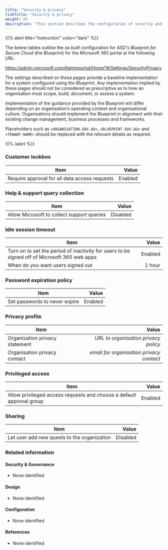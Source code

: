 ```yaml
---
title: "Security & privacy"
linkTitle: "Security & privacy"
weight: 00
description: "This section describes the configuration of security and privacy settings in Microsoft 365 associated with systems built according to the guidance provided by ASD's Blueprint for Secure Cloud."
---
```


{{% alert title="Instruction" color="dark" %}}

The below tables outline the *as built* configuration for ASD's *Blueprint for Secure Cloud* (the Blueprint) for the Microsoft 365 portal at the following URL:

<https://admin.microsoft.com/Adminportal/Home?#/Settings/SecurityPrivacy>

The settings described on these pages provide a baseline implementation for a system configured using the Blueprint. Any implementation implied by these pages should not be considered as prescriptive as to how an organisation must scope, build, document, or assess a system.

Implementation of the guidance provided by the Blueprint will differ depending on an organisation’s operating context and organisational culture. Organisations should implement the Blueprint in alignment with their existing change management, business processes and frameworks.

Placeholders such as `<ORGANISATION.GOV.AU>`, `<BLUEPRINT.GOV.AU>` and `<TENANT-NAME>` should be replaced with the relevant details as required.

{{% /alert %}}

### Customer lockbox

| Item                                          |   Value |
| --------------------------------------------- | ------: |
| Require approval for all data access requests | Enabled |

### Help & support query collection

| Item                                       |    Value |
| ------------------------------------------ | -------: |
| Allow Microsoft to collect support queries | Disabled |

### Idle session timeout

| Item                                                                                         |   Value |
| -------------------------------------------------------------------------------------------- | ------: |
| Turn on to set the period of inactivity for users to be signed off of Microsoft 365 web apps | Enabled |
| When do you want users signed out                                                            |  1 hour |

### Password expiration policy

| Item                          |   Value |
| ----------------------------- | ------: |
| Set passwords to never expire | Enabled |

### Privacy profile

| Item                           |                                    Value |
| ------------------------------ | ---------------------------------------: |
| Organization privacy statement |     *URL to organisation privacy policy* |
| Organisation privacy contact   | *email for organisation privacy contact* |

### Privileged access

| Item                                                                 |   Value |
| -------------------------------------------------------------------- | ------: |
| Allow privileged access requests and choose a default approval group | Enabled |

### Sharing

| Item                                        |    Value |
| ------------------------------------------- | -------: |
| Let user add new quests to the organization | Disabled |

### Related information

#### Security & Governance

* None identified
  
#### Design

* None identified
  
#### Configuration

* None identified

#### References

* None identified
